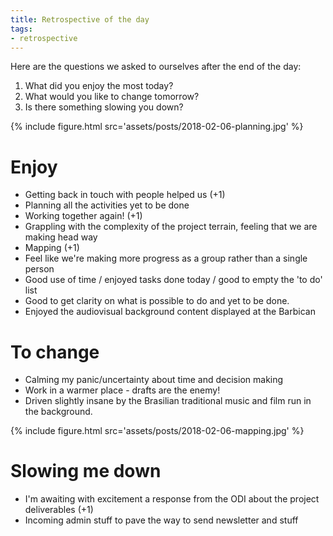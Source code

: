 ```yaml
---
title: Retrospective of the day
tags:
- retrospective
---
```


Here are the questions we asked to ourselves after the end of the day:

1. What did you enjoy the most today?
2. What would you like to change tomorrow?
3. Is there something slowing you down?

{% include figure.html src='assets/posts/2018-02-06-planning.jpg' %}

# Enjoy

- Getting back in touch with people helped us (+1)
- Planning all the activities yet to be done
- Working together again! (+1)
- Grappling with the complexity of the project terrain, feeling that we are making head way
- Mapping (+1)
- Feel like we're making more progress as a group rather than a single person
- Good use of time / enjoyed tasks done today / good to empty the 'to do' list
- Good to get clarity on what is possible to do and yet to be done.
- Enjoyed the audiovisual background content displayed at the Barbican

# To change

- Calming my panic/uncertainty about time and decision making
- Work in a warmer place - drafts are the enemy!
- Driven slightly insane by the Brasilian traditional music and film run in the background.

{% include figure.html src='assets/posts/2018-02-06-mapping.jpg' %}

# Slowing me down

- I'm awaiting with excitement a response from the ODI about the project deliverables (+1)
- Incoming admin stuff to pave the way to send newsletter and stuff
